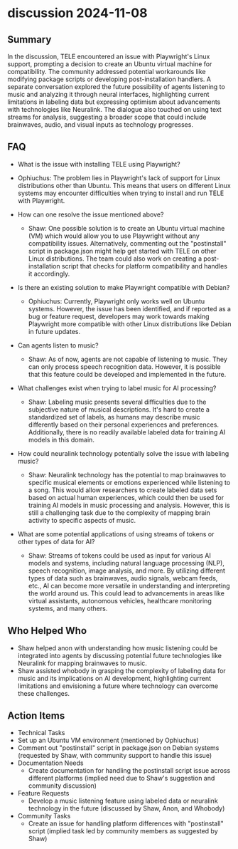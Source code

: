 # discussion 2024-11-08

## Summary

In the discussion, TELE encountered an issue with Playwright's Linux support, prompting a decision to create an Ubuntu virtual machine for compatibility. The community addressed potential workarounds like modifying package scripts or developing post-installation handlers. A separate conversation explored the future possibility of agents listening to music and analyzing it through neural interfaces, highlighting current limitations in labeling data but expressing optimism about advancements with technologies like Neuralink. The dialogue also touched on using text streams for analysis, suggesting a broader scope that could include brainwaves, audio, and visual inputs as technology progresses.

## FAQ

- What is the issue with installing TELE using Playwright?
- Ophiuchus: The problem lies in Playwright's lack of support for Linux distributions other than Ubuntu. This means that users on different Linux systems may encounter difficulties when trying to install and run TELE with Playwright.

- How can one resolve the issue mentioned above?

    - Shaw: One possible solution is to create an Ubuntu virtual machine (VM) which would allow you to use Playwright without any compatibility issues. Alternatively, commenting out the "postinstall" script in package.json might help get started with TELE on other Linux distributions. The team could also work on creating a post-installation script that checks for platform compatibility and handles it accordingly.

- Is there an existing solution to make Playwright compatible with Debian?

    - Ophiuchus: Currently, Playwright only works well on Ubuntu systems. However, the issue has been identified, and if reported as a bug or feature request, developers may work towards making Playwright more compatible with other Linux distributions like Debian in future updates.

- Can agents listen to music?

    - Shaw: As of now, agents are not capable of listening to music. They can only process speech recognition data. However, it is possible that this feature could be developed and implemented in the future.

- What challenges exist when trying to label music for AI processing?

    - Shaw: Labeling music presents several difficulties due to the subjective nature of musical descriptions. It's hard to create a standardized set of labels, as humans may describe music differently based on their personal experiences and preferences. Additionally, there is no readily available labeled data for training AI models in this domain.

- How could neuralink technology potentially solve the issue with labeling music?

    - Shaw: Neuralink technology has the potential to map brainwaves to specific musical elements or emotions experienced while listening to a song. This would allow researchers to create labeled data sets based on actual human experiences, which could then be used for training AI models in music processing and analysis. However, this is still a challenging task due to the complexity of mapping brain activity to specific aspects of music.

- What are some potential applications of using streams of tokens or other types of data for AI?
    - Shaw: Streams of tokens could be used as input for various AI models and systems, including natural language processing (NLP), speech recognition, image analysis, and more. By utilizing different types of data such as brainwaves, audio signals, webcam feeds, etc., AI can become more versatile in understanding and interpreting the world around us. This could lead to advancements in areas like virtual assistants, autonomous vehicles, healthcare monitoring systems, and many others.

## Who Helped Who

- Shaw helped anon with understanding how music listening could be integrated into agents by discussing potential future technologies like Neuralink for mapping brainwaves to music.
- Shaw assisted whobody in grasping the complexity of labeling data for music and its implications on AI development, highlighting current limitations and envisioning a future where technology can overcome these challenges.

## Action Items

- Technical Tasks
- Set up an Ubuntu VM environment (mentioned by Ophiuchus)
- Comment out "postinstall" script in package.json on Debian systems (requested by Shaw, with community support to handle this issue)
- Documentation Needs
    - Create documentation for handling the postinstall script issue across different platforms (implied need due to Shaw's suggestion and community discussion)
- Feature Requests
    - Develop a music listening feature using labeled data or neuralink technology in the future (discussed by Shaw, Anon, and Whobody)
- Community Tasks
    - Create an issue for handling platform differences with "postinstall" script (implied task led by community members as suggested by Shaw)
